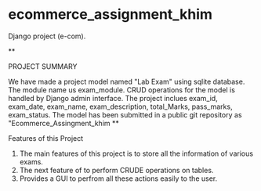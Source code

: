 # ecommerce_assignment_khim

Django project (e-com).

**

PROJECT SUMMARY

We have made a project model named "Lab Exam" using sqlite database.
The module name us exam_module. CRUD operations for the model is handled by Django admin interface. The project inclues exam_id, exam_date, exam_name, exam_description, total_Marks, pass_marks, exam_status. 
The model has been submitted in a public git repository as "Ecommerce_Assingment_khim
**

Features of this Project
1. The main features of this project is to store all the information of various exams.
2. The next feature of to perform CRUDE operations on tables.
3. Provides a GUI to perfrom all these actions easily to the user.
